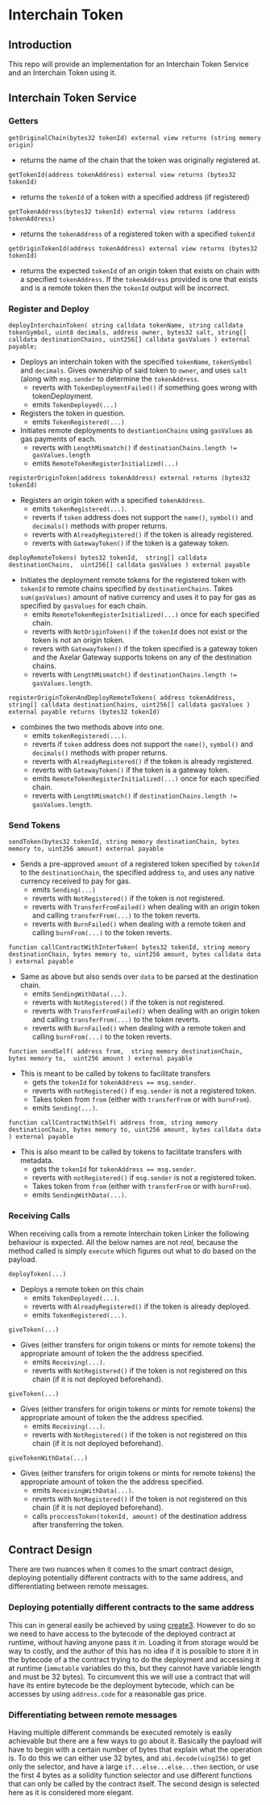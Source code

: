 # Interchain Token

## Introduction

This repo will provide an implementation for an Interchain Token Service and an Interchain Token using it.

## Interchain Token Service

### Getters

`getOriginalChain(bytes32 tokenId) external view returns (string memory origin)`

- returns the name of the chain that the token was originally registered at.

`getTokenId(address tokenAddress) external view returns (bytes32 tokenId)`

- returns the `tokenId` of a token with a specified address (if registered)

`getTokenAddress(bytes32 tokenId) external view returns (address tokenAddress)`

- returns the `tokenAddress` of a registered token with a specified `tokenId`

`getOriginTokenId(address tokenAddress) external view returns (bytes32 tokenId)`

- returns the expected `tokenId` of an origin token that exists on chain with a specified `tokenAddress`. If the `tokenAddress` provided is one that exists and is a remote token then the `tokenId` output will be incorrect.

### Register and Deploy

`deployInterchainToken(
    string calldata tokenName,
    string calldata tokenSymbol,
    uint8 decimals,
    address owner,
    bytes32 salt,
    string[] calldata destinationChains,
    uint256[] calldata gasValues
) external payable;`

- Deploys an interchain token with the specified `tokenName`, `tokenSymbol` and `decimals`. Gives ownership of said token to `owner`, and uses `salt` (along with `msg.sender` to determine the `tokenAddress`.
    - reverts with `TokenDeploymentFailed()` if something goes wrong with tokenDeployment.
    - emits `TokenDeployed(...)`
- Registers the token in question.
    - emits `TokenRegistered(...)`
- Initiates remote deployments to `destiantionChains` using `gasValues` as gas payments of each.
    - reverts with `LengthMismatch()` if `destinationChains.length != gasValues.length`
    - emits `RemoteTokenRegisterInitialized(...)`

`registerOriginToken(address tokenAddress) external returns (bytes32 tokenId)`

- Registers an origin token with a specified `tokenAddress`.
    - emits `tokenRegistered(...)`.
    - reverts if `token` address does not support the `name()`, `symbol()` and `decimals()` methods with proper returns.
    - reverts with `AlreadyRegistered()` if the token is already registered.
    - reverts with `GatewayToken()` if the token is a gateway token.

`deployRemoteTokens(
    bytes32 tokenId, 
    string[] calldata destinationChains, 
    uint256[] calldata gasValues
) external payable`

- Initiates the deployment remote tokens for the registered token with `tokenId` to remote chains specified by `destinationChains`. Takes `sum(gasValues)` amount of native currency and uses it to pay for gas as specified by `gasValues` for each chain.
    - emits `RemoteTokenRegisterInitialized(...)` once for each specified chain.
    - reverts with `NotOriginToken()` if the `tokenId` does not exist or the token is not an origin token.
    - revers with `GatewayToken()` if the token specified is a gateway token and the Axelar Gateway supports tokens on any of the destination chains.
    - reverts with `LengthMismatch()` if `destinationChains.length != gasValues.length`.

`registerOriginTokenAndDeployRemoteTokens(
    address tokenAddress,
    string[] calldata destinationChains,
    uint256[] calldata gasValues
) external payable returns (bytes32 tokenId)`

- combines the two methods above into one.
    - emits `tokenRegistered(...)`.
    - reverts if `token` address does not support the `name()`, `symbol()` and `decimals()` methods with proper returns.
    - reverts with `AlreadyRegistered()` if the token is already registered.
    - reverts with `GatewayToken()` if the token is a gateway token.
    - emits `RemoteTokenRegisterInitialized(...)` once for each specified chain.
    - reverts with `LengthMismatch()` if `destinationChains.length != gasValues.length`.

### Send Tokens

`sendToken(bytes32 tokenId, string memory destinationChain, bytes memory to, uint256 amount) external payable`

- Sends a pre-approved `amount` of a registered token specified by `tokenId` to the `destinationChain`, the specified address `to`, and uses any native currency received to pay for gas.
    - emits `Sending(...)`
    - reverts with `NotRegistered()` if the token is not registered.
    - reverts with `TransferFromFailed()` when dealing with an origin token and calling `transferFrom(...)` to the token reverts.
    - reverts with `BurnFailed()` when dealing with a remote token and calling `burnFrom(...)` to the token reverts.

`function callContractWithInterToken(
    bytes32 tokenId,
    string memory destinationChain,
    bytes memory to,
    uint256 amount,
    bytes calldata data
) external payable`

- Same as above but also sends over `data` to be parsed at the destination chain.
    - emits `SendingWithData(...)`.
    - reverts with `NotRegistered()` if the token is not registered.
    - reverts with `TransferFromFailed()` when dealing with an origin token and calling `transferFrom(...)` to the token reverts.
    - reverts with `BurnFailed()` when dealing with a remote token and calling `burnFrom(...)` to the token reverts.

`function sendSelf(
    address from, 
    string memory destinationChain, 
    bytes memory to, 
    uint256 amount
) external payable`

- This is meant to be called by tokens to facilitate transfers
    - gets the `tokenId` for `tokenAddress == msg.sender`.
    - reverts with `notRegistered()` if `msg.sender` is not a registered token.
    - Takes token from `from` (either with `transferFrom` or with `burnFrom`).
    - emits `Sending(...)`.

`function callContractWithSelf(
    address from,
    string memory destinationChain,
    bytes memory to,
    uint256 amount,
    bytes calldata data
) external payable`

- This is also meant to be called by tokens to facilitate transfers with metadata.
    - gets the `tokenId` for `tokenAddress == msg.sender`.
    - reverts with `notRegistered()` if `msg.sender` is not a registered token.
    - Takes token from `from` (either with `transferFrom` or with `burnFrom`).
    - emits `SendingWithData(...)`.

### Receiving Calls

When receiving calls from a remote Interchain token Linker the following behaviour is expected. All the below names are not *real,* because the method called is simply `execute` which figures out what to do based on the payload.

`deployToken(...)`

- Deploys a remote token on this chain
    - emits `TokenDeployed(...)`.
    - reverts with `AlreadyRegistered()` if the token is already deployed.
    - emits `TokenRegistered(...)`.

`giveToken(...)`

- Gives (either transfers for origin tokens or mints for remote tokens) the appropriate amount of token the the address specified.
    - emits `Receiving(...)`.
    - reverts with `NotRegistered()` if the token is not registered on this chain (if it is not deployed beforehand).

`giveToken(...)`

- Gives (either transfers for origin tokens or mints for remote tokens) the appropriate amount of token the the address specified.
    - emits `Receiving(...)`.
    - reverts with `NotRegistered()` if the token is not registered on this chain (if it is not deployed beforehand).

`giveTokenWithData(...)`

- Gives (either transfers for origin tokens or mints for remote tokens) the appropriate amount of token the the address specified.
    - emits `ReceivingWithData(...)`.
    - reverts with `NotRegistered()` if the token is not registered on this chain (if it is not deployed beforehand).
    - calls `proccessToken(tokenId, amount)` of the destination address after transferring the token.

## Contract Design 

There are two nuances when it comes to the smart contract design, deploying potentially different contracts with to the same address, and differentiating between remote messages.

### Deploying potentially different contracts to the same address

This can in general easily be achieved by using [create3](https://github.com/axelarnetwork/axelar-gmp-sdk-solidity). However to do so we need to have access to the bytecode of the deployed contract at runtime, without having anyone pass it in. Loading it from storage would be way to costly, and the author of this has no idea if it is possible to store it in the bytecode of a the contract trying to do the deployment and accessing it at runtime (`immutable` variables do this, but they cannot have variable length and must be 32 bytes). To circumvent this we will use a contract that will have its entire bytecode be the deployment bytecode, which can be accesses by using `address.code` for a reasonable gas price.

### Differentiating between remote messages

Having multiple different commands be executed remotely is easily achievable but there are a few ways to go about it. Basically the payload will have to begin with a certain number of bytes that explain what the operation is. To do this we can either use 32 bytes, and `abi.decode(uing256)` to get only the selector, and have a large `if...else...else...then` section, or use the first 4 bytes as a solidity function selector and use different functions that can only be called by the contract itself. The second design is selected here as it is considered more elegant.